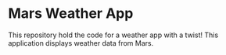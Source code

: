 # Mars Weather App
 This repository hold the code for a weather app with a twist! This application displays weather data from Mars.
